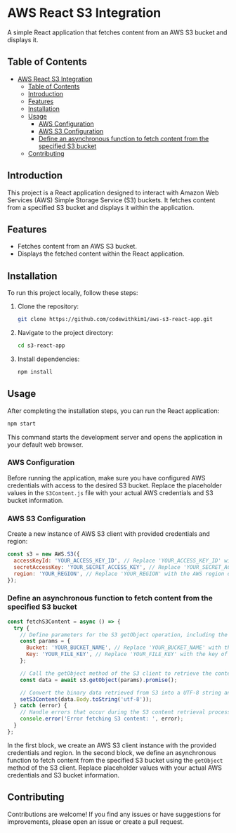 # AWS React S3 Integration

A simple React application that fetches content from an AWS S3 bucket and displays it.

## Table of Contents

- [AWS React S3 Integration](#aws-react-s3-integration)
  - [Table of Contents](#table-of-contents)
  - [Introduction](#introduction)
  - [Features](#features)
  - [Installation](#installation)
  - [Usage](#usage)
    - [AWS Configuration](#aws-configuration)
    - [AWS S3 Configuration](#aws-s3-configuration)
    - [Define an asynchronous function to fetch content from the specified S3 bucket](#define-an-asynchronous-function-to-fetch-content-from-the-specified-s3-bucket)
  - [Contributing](#contributing)

## Introduction

This project is a React application designed to interact with Amazon Web Services (AWS) Simple Storage Service (S3) buckets. It fetches content from a specified S3 bucket and displays it within the application.

## Features

- Fetches content from an AWS S3 bucket.
- Displays the fetched content within the React application.

## Installation

To run this project locally, follow these steps:

1. Clone the repository:

    ```bash
    git clone https://github.com/codewithkim1/aws-s3-react-app.git
    ```

2. Navigate to the project directory:

    ```bash
    cd s3-react-app
    ```

3. Install dependencies:

    ```bash
    npm install
    ```

## Usage

After completing the installation steps, you can run the React application:

```bash
npm start
  ```

This command starts the development server and opens the application in your default web browser.

### AWS Configuration

Before running the application, make sure you have configured AWS credentials with access to the desired S3 bucket. Replace the placeholder values in the `S3Content.js` file with your actual AWS credentials and S3 bucket information.


 ### AWS S3 Configuration

Create a new instance of AWS S3 client with provided credentials and region:

```javascript
const s3 = new AWS.S3({
  accessKeyId: 'YOUR_ACCESS_KEY_ID', // Replace 'YOUR_ACCESS_KEY_ID' with your AWS access key ID
  secretAccessKey: 'YOUR_SECRET_ACCESS_KEY', // Replace 'YOUR_SECRET_ACCESS_KEY' with your AWS secret access key
  region: 'YOUR_REGION', // Replace 'YOUR_REGION' with the AWS region of your S3 bucket
});

```

### Define an asynchronous function to fetch content from the specified S3 bucket

```javascript
const fetchS3Content = async () => {
  try {
    // Define parameters for the S3 getObject operation, including the bucket name and file key
    const params = {
      Bucket: 'YOUR_BUCKET_NAME', // Replace 'YOUR_BUCKET_NAME' with the name of your S3 bucket
      Key: 'YOUR_FILE_KEY', // Replace 'YOUR_FILE_KEY' with the key of the file you want to fetch
    };

    // Call the getObject method of the S3 client to retrieve the content of the specified S3 object
    const data = await s3.getObject(params).promise();

    // Convert the binary data retrieved from S3 into a UTF-8 string and set it as the content
    setS3Content(data.Body.toString('utf-8'));
  } catch (error) {
    // Handle errors that occur during the S3 content retrieval process
    console.error('Error fetching S3 content: ', error);
  }
};
```

In the first block, we create an AWS S3 client instance with the provided credentials and region. In the second block, we define an asynchronous function to fetch content from the specified S3 bucket using the `getObject` method of the S3 client. Replace placeholder values with your actual AWS credentials and S3 bucket information.


## Contributing
Contributions are welcome! If you find any issues or have suggestions for improvements, please open an issue or create a pull request.



